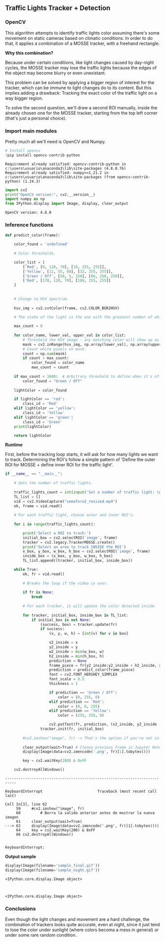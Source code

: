 ## Traffic Lights Tracker + Detection ##

### OpenCV ###

This algorithm attempts to identify traffic lights color assuming there's some movement on static cameras based on climatic conditions. In order to do that, it applies a combination of a MOSSE tracker, with a freehand rectangle.

**Why this combination?**

Because under certain conditions, like light changes caused by day-night cycles, the MOSSE tracker may lose the traffic lights because the edges of the object may become blurry or even unexistant. 

This problem can be solved by applying a bigger region of interest for the tracker, which can be immune to light changes do to its content. But this implies adding a drawback: Tracking the exact color of the traffic light on a way bigger region. 

To solve the second question, we'll draw a second ROI manually, inside the already chosen one for the MOSSE tracker, starting from the top left corner (that's just a personal choice).

### Import main modules ###

Pretty much all we'll need is OpenCV and Numpy.


```python
# Install opencv
!pip install opencv-contrib-python
```

    Requirement already satisfied: opencv-contrib-python in c:\users\usuario\anaconda3\lib\site-packages (4.8.0.76)
    Requirement already satisfied: numpy>=1.21.2 in c:\users\usuario\anaconda3\lib\site-packages (from opencv-contrib-python) (1.24.3)
    


```python
import cv2
print("OpenCV version:", cv2.__version__)
import numpy as np
from IPython.display import Image, display, clear_output
```

    OpenCV version: 4.8.0
    

### Inference functions ###


```python
def predict_color(frame):
    
    color_found = 'undefined'
    
    # Color thresholds.

    color_list = [
        ['Red', [0, 120, 70], [10, 255, 255]],
        ['Yellow', [12, 55, 80], [32, 255, 255]],
        ['Green / Off', [50, 5, 150], [86, 250, 250]],
        ['Red', [170, 120, 70], [180, 255, 255]]
    ]
    
        
    # Change to HSV spectrum.
    
    hsv_img = cv2.cvtColor(frame, cv2.COLOR_BGR2HSV)

    # The state of the light is the one with the greatest number of white pixels.
        
    max_count = 0
    
    for color_name, lower_val, upper_val in color_list:
        # Threshold the HSV image - any matching color will show up as white.
        mask = cv2.inRange(hsv_img, np.array(lower_val), np.array(upper_val))
        # Count white pixels on mask.
        count = np.sum(mask)
        if count > max_count:
            color_found = color_name
            max_count = count
            
    if max_count < 1600:  # Arbitrary threshold to define when it's off (rare cases, mostly at night).
        color_found = "Green / Off"
    
    lightColor = color_found

    if lightColor == 'red':
        class_id = 'Red'
    elif lightColor == 'yellow':
        class_id = 'Yellow'
    elif lightColor == 'green':
        class_id = 'Green'
    print(lightColor)

    return lightColor
```

**Runtime**

First, before the tracking loop starts, it will ask for how many lights we want to track. Determining the ROI's follow a simple 
pattern of 'Define the outer ROI for MOSSE + define inner ROI for the traffic light'.


```python
if __name__ == "__main__":
    
    # Sets the number of traffic lights.
    
    traffic_lights_count = int(input('Set a number of traffic light: \n'))
    TL_list = []
    vid = cv2.VideoCapture("semaforo2_resized.mp4")
    ok, frame = vid.read()
    
    # For each traffic light, choose outer and inner ROI's.
    
    for i in range(traffic_lights_count):

        print('Select a ROI to track:')
        initial_box = cv2.selectROI('image', frame)
        tracker = cv2.legacy.TrackerMOSSE.create()
        print('Select an area to track INSIDE the ROI')
        x_box, y_box, w_box, h_box = cv2.selectROI('image', frame)
        inside_box = (x_box, y_box, w_box, h_box)
        TL_list.append((tracker, initial_box, inside_box))

    while True:
        ok, fr = vid.read()
        
        # Breaks the loop if the video is over.
        
        if fr is None:
            break
        
        # For each tracker, it will update the color detected inside
        
        for tracker, initial_box, inside_box in TL_list:
            if initial_box is not None:
                (success, box) = tracker.update(fr)
                if success:
                    (x, y, w, h) = [int(v) for v in box]

                    x2_inside = x
                    y2_inside = y
                    w2_inside = min(w_box, w)
                    h2_inside = min(h_box, h)
                    prediction = None
                    frame_piece = fr[y2_inside:y2_inside + h2_inside, x2_inside:x2_inside + w2_inside]
                    prediction = predict_color(frame_piece)
                    font = cv2.FONT_HERSHEY_SIMPLEX
                    font_scale = 0.5
                    thickness = 1

                    if prediction == 'Green / Off':
                        color = (0, 255, 0)
                    elif prediction == 'Red':
                        color = (0, 0, 255)
                    elif prediction == 'Yellow':
                        color = (255, 255, 0)

                    cv2.putText(fr, prediction, (x2_inside, y2_inside - 10), font, font_scale, color, thickness)
                tracker.init(fr, initial_box)
        
        #cv2.imshow("image", fr) -> That's the option if you're not in Jupyter Notebook, otherwise:
        
        clear_output(wait=True) # Cleans previous frame in Jupyter Notebook
        display(Image(data=cv2.imencode('.png', fr)[1].tobytes()))

        key = cv2.waitKey(200) & 0xFF

    cv2.destroyAllWindows()
```


    ---------------------------------------------------------------------------

    KeyboardInterrupt                         Traceback (most recent call last)

    Cell In[3], line 62
         59     #cv2.imshow("image", fr)
         60         # Borra la salida anterior antes de mostrar la nueva imagen
         61     clear_output(wait=True)
    ---> 62     display(Image(data=cv2.imencode('.png', fr)[1].tobytes()))
         64     key = cv2.waitKey(200) & 0xFF
         66 cv2.destroyAllWindows()
    

    KeyboardInterrupt: 


**Output sample**


```python
display(Image(filename='sample_final.gif'))
display(Image(filename='sample_night.gif'))
```


    <IPython.core.display.Image object>



    <IPython.core.display.Image object>


### Conclusions ###

Even though the light changes and movement are a hard challenge, the combination of trackers looks quite accurate, even at night, since it just tend to lose the color under sunlight (where colors becoma a mess in general) or under some rare random condition.

